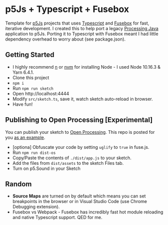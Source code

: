 # p5Js + Typescript + Fusebox
Template for [p5Js](https://p5js.org/) projects that uses [Typescript](http://www.typescriptlang.org) and [Fusebox](https://fuse-box.org) for fast, iterative development.  I created this to help port a legacy [Processing Java](https://processing.org) application to p5Js.  Porting it to Typescript with Fusebox meant I had little dependency overhead to worry about (see package.json).

## Getting Started
* I highly recommend [n](https://github.com/tj/n) or [nvm](https://github.com/creationix/nvm) for installing Node - I used Node 10.16.3 & Yarn 6.4.1.
* Clone this project
* `npm i`
* Run `npm run sketch`
* Open http://localhost:4444
* Modify `src/sketch.ts`, save it, watch sketch auto-reload in browser.
* Have fun!

## Publishing to Open Processing [Experimental]
You can publish your sketch to [Open Processing](https://www.openprocessing.org).  This repo is posted for you [as an example](https://www.openprocessing.org/sketch/561721).
* [optiona] Obfuscate your code by setting `uglify` to `true` in fuse.js.
* Run `npm run dist-os`
* Copy/Paste the contents of `./dist/app.js` to your sketch.
* Add the files from `dist/assets` to the sketch Files tab.
* Turn on p5.Sound in your Sketch

## Random
* **Source Maps** are turned on by default which means you can set breakpoints in the browser or in Visual Studio Code (use Chrome Debugging extension).
* Fusebox vs Webpack - Fusebox has incredibly fast hot module reloading and native Typescript support.  QED for me.
